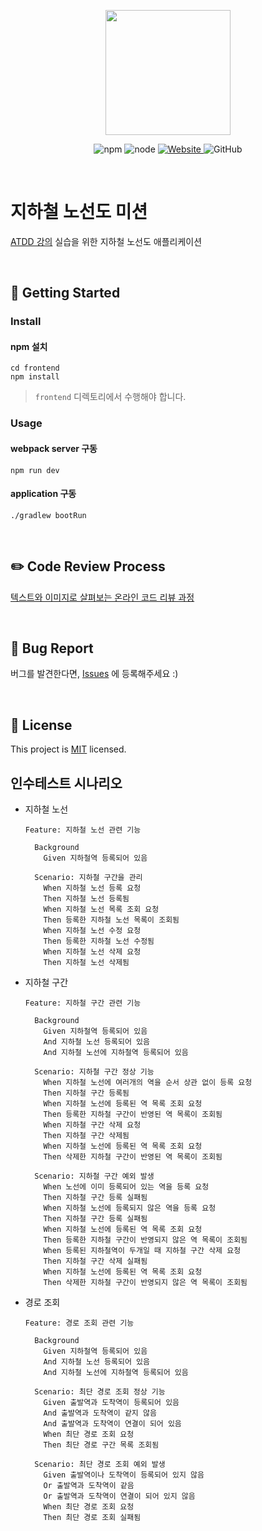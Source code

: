 <p align="center">
    <img width="200px;" src="https://raw.githubusercontent.com/woowacourse/atdd-subway-admin-frontend/master/images/main_logo.png"/>
</p>
<p align="center">
  <img alt="npm" src="https://img.shields.io/badge/npm-%3E%3D%205.5.0-blue">
  <img alt="node" src="https://img.shields.io/badge/node-%3E%3D%209.3.0-blue">
  <a href="https://edu.nextstep.camp/c/R89PYi5H" alt="nextstep atdd">
    <img alt="Website" src="https://img.shields.io/website?url=https%3A%2F%2Fedu.nextstep.camp%2Fc%2FR89PYi5H">
  </a>
  <img alt="GitHub" src="https://img.shields.io/github/license/next-step/atdd-subway-service">
</p>

<br>

# 지하철 노선도 미션
[ATDD 강의](https://edu.nextstep.camp/c/R89PYi5H) 실습을 위한 지하철 노선도 애플리케이션

<br>

## 🚀 Getting Started

### Install
#### npm 설치
```
cd frontend
npm install
```
> `frontend` 디렉토리에서 수행해야 합니다.

### Usage
#### webpack server 구동
```
npm run dev
```
#### application 구동
```
./gradlew bootRun
```
<br>

## ✏️ Code Review Process
[텍스트와 이미지로 살펴보는 온라인 코드 리뷰 과정](https://github.com/next-step/nextstep-docs/tree/master/codereview)

<br>

## 🐞 Bug Report

버그를 발견한다면, [Issues](https://github.com/next-step/atdd-subway-service/issues) 에 등록해주세요 :)

<br>

## 📝 License

This project is [MIT](https://github.com/next-step/atdd-subway-service/blob/master/LICENSE.md) licensed.



## 인수테스트 시나리오
- 지하철 노선
    ```
    Feature: 지하철 노선 관련 기능
    
      Background
        Given 지하철역 등록되어 있음
      
      Scenario: 지하철 구간을 관리
        When 지하철 노선 등록 요청
        Then 지하철 노선 등록됨
        When 지하철 노선 목록 조회 요청
        Then 등록한 지하철 노선 목록이 조회됨
        When 지하철 노선 수정 요청
        Then 등록한 지하철 노선 수정됨  
        When 지하철 노선 삭제 요청
        Then 지하철 노선 삭제됨
    ```

- 지하철 구간
    ```
    Feature: 지하철 구간 관련 기능
    
      Background
        Given 지하철역 등록되어 있음
        And 지하철 노선 등록되어 있음
        And 지하철 노선에 지하철역 등록되어 있음
      
      Scenario: 지하철 구간 정상 기능
        When 지하철 노선에 여러개의 역을 순서 상관 없이 등록 요청
        Then 지하철 구간 등록됨
        When 지하철 노선에 등록된 역 목록 조회 요청
        Then 등록한 지하철 구간이 반영된 역 목록이 조회됨
        When 지하철 구간 삭제 요청
        Then 지하철 구간 삭제됨
        When 지하철 노선에 등록된 역 목록 조회 요청
        Then 삭제한 지하철 구간이 반영된 역 목록이 조회됨
  
      Scenario: 지하철 구간 예외 발생
        When 노선에 이미 등록되어 있는 역을 등록 요청
        Then 지하철 구간 등록 실패됨
        When 지하철 노선에 등록되지 않은 역을 등록 요청
        Then 지하철 구간 등록 실패됨
        When 지하철 노선에 등록된 역 목록 조회 요청
        Then 등록한 지하철 구간이 반영되지 않은 역 목록이 조회됨
        When 등록된 지하철역이 두개일 때 지하철 구간 삭제 요청
        Then 지하철 구간 삭제 실패됨
        When 지하철 노선에 등록된 역 목록 조회 요청
        Then 삭제한 지하철 구간이 반영되지 않은 역 목록이 조회됨
    ```

- 경로 조회
    ```
    Feature: 경로 조회 관련 기능
    
      Background
        Given 지하철역 등록되어 있음
        And 지하철 노선 등록되어 있음
        And 지하철 노선에 지하철역 등록되어 있음
      
      Scenario: 최단 경로 조회 정상 기능
        Given 출발역과 도착역이 등록되어 있음
        And 출발역과 도착역이 같지 않음
        And 출발역과 도착역이 연결이 되어 있음
        When 최단 경로 조회 요청
        Then 최단 경로 구간 목록 조회됨
  
      Scenario: 최단 경로 조회 예외 발생
        Given 출발역이나 도착역이 등록되어 있지 않음
        Or 출발역과 도착역이 같음
        Or 출발역과 도착역이 연결이 되어 있지 않음
        When 최단 경로 조회 요청
        Then 최단 경로 조회 실패됨
    ```